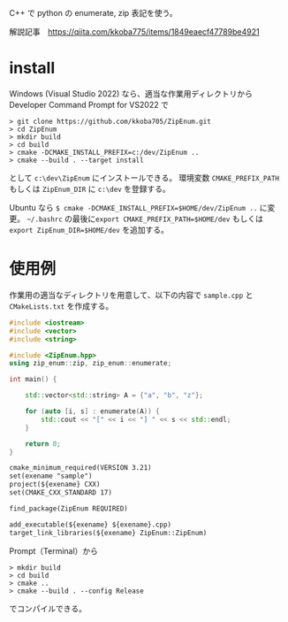 C++ で python の enumerate, zip 表記を使う。

解説記事　https://qiita.com/kkoba775/items/1849eaecf47789be4921

# install

Windows (Visual Studio 2022) なら、適当な作業用ディレクトリから Developer Command Prompt for VS2022 で
```
> git clone https://github.com/kkoba705/ZipEnum.git
> cd ZipEnum
> mkdir build
> cd build
> cmake -DCMAKE_INSTALL_PREFIX=c:/dev/ZipEnum ..
> cmake --build . --target install
```
として ```c:\dev\ZipEnum``` にインストールできる。
環境変数 ```CMAKE_PREFIX_PATH``` もしくは ```ZipEnum_DIR``` に ```c:\dev``` を登録する。

Ubuntu なら ```$ cmake -DCMAKE_INSTALL_PREFIX=$HOME/dev/ZipEnum ..``` に変更。
```~/.bashrc``` の最後に```export CMAKE_PREFIX_PATH=$HOME/dev``` もしくは
```export ZipEnum_DIR=$HOME/dev``` を追加する。

# 使用例

作業用の適当なディレクトリを用意して、以下の内容で ```sample.cpp``` と ```CMakeLists.txt``` を作成する。
```sample.cpp
#include <iostream>
#include <vector>
#include <string>

#include <ZipEnum.hpp>
using zip_enum::zip, zip_enum::enumerate;

int main() {

    std::vector<std::string> A = {"a", "b", "z"};

    for (auto [i, s] : enumerate(A)) {
        std::cout << "[" << i << "] " << s << std::endl;
    }

    return 0;
}
```
```CMakeLists.txt
cmake_minimum_required(VERSION 3.21)
set(exename "sample")
project(${exename} CXX)
set(CMAKE_CXX_STANDARD 17)

find_package(ZipEnum REQUIRED)

add_executable(${exename} ${exename}.cpp)
target_link_libraries(${exename} ZipEnum::ZipEnum)
```
Prompt（Terminal）から
```
> mkdir build
> cd build
> cmake ..
> cmake --build . --config Release 
```
でコンパイルできる。

